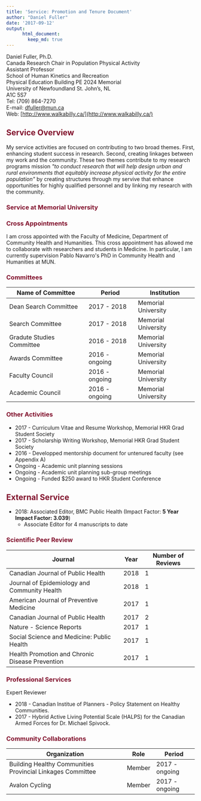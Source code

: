 ```yaml
---
title: 'Service: Promotion and Tenure Document'
author: "Daniel Fuller"
date: '2017-09-12'
output:
      html_document:
        keep_md: true
---
```




Daniel Fuller, Ph.D.  
Canada Research Chair in Population Physical Activity  
Assistant Professor  
School of Human Kinetics and Recreation   
Physical Education Building PE 2024 Memorial   
University of Newfoundland St. John’s, NL  
A1C 5S7  
Tel: (709) 864-7270    
E-mail: dfuller@mun.ca    
Web: [http://www.walkabilly.ca/](http://www.walkabilly.ca/)  

## <span style="color:#81112c">Service Overview</span>

My service activities are focused on contributing to two broad themes. First, enhancing student success in research. Second, creating linkages between my work and the community. These two themes contribute to my research programs mission *"to conduct research that will help design urban and rural environments that equitably increase physical activity for the entire population"* by creating structures through my servive that enhance opportunities for highly qualified personnel and by linking my research with the community. 

### <span style="color:#81112c">Service at Memorial University</span>

### <span style="color:#81112c">Cross Appointments</span>

I am cross appointed with the Faculty of Medicine, Department of Community Health and Humanities. This cross appointment has allowed me to collaborate with researchers and students in Medicine. In particular, I am currently supervision Pablo Navarro's PhD in Community Health and Humanities at MUN.

### <span style="color:#81112c">Committees</span>

| Name of Committee | Period | Institution |
|-------------------|--------|-------------|
| Dean Search Committee | 2017 - 2018 | Memorial University | 
| Search Committee | 2017 - 2018 | Memorial University | 
| Gradute Studies Committee | 2016 - 2018 | Memorial University | 
| Awards Committee | 2016 - ongoing | Memorial University | 
| Faculty Council | 2016 - ongoing | Memorial University | 
| Academic Council | 2016 - ongoing | Memorial University | 

### <span style="color:#81112c">Other Activities</span>

* 2017 - Curriculum Vitae and Resume Workshop, Memorial HKR Grad Student Society
* 2017 - Scholarship Writing Workshop, Memorial HKR Grad Student Society
* 2016 - Developped mentorship document for untenured faculty (see Appendix A)
* Ongoing - Academic unit planning sessions
* Ongoing - Academic unit planning sub-group meetings
* Ongoing - Funded $250 award to HKR Student Conference

## <span style="color:#81112c">External Service</span>

* 2018: Associated Editor, BMC Public Health (Impact Factor: **5 Year Impact Factor: 3.039**)
    - Associate Editor for 4 manuscripts to date

### <span style="color:#81112c">Scientific Peer Review</span>

| Journal | Year | Number of Reviews |
|---------|------|-------------------|
| Canadian Journal of Public Health | 2018 | 1 | 
| Journal of Epidemiology and Community Health | 2018 | 1 | 
| American Journal of Preventive Medicine | 2017 | 1 | 
| Canadian Journal of Public Health | 2017 | 2 | 
| Nature - Science Reports | 2017 | 1 | 
| Social Science and Medicine: Public Health | 2017 | 1 | 
| Health Promotion and Chronic Disease Prevention | 2017 | 1 | 

### <span style="color:#81112c">Professional Services</span>

Expert Reviewer  
* 2018 - Canadian Institue of Planners - Policy Statement on Healthy Communities.  
* 2017 - Hybrid Active Living Potential Scale (HALPS) for the Canadian Armed Forces for Dr. Michael Spivock.  

### <span style="color:#81112c">Community Collaborations</span>

| Organization | Role | Period |
|-------------------|--------|--------|
| Building Healthy Communities Provincial Linkages Committee | Member | 2017 - ongoing |
| Avalon Cycling | Member | 2017 - ongoing |


